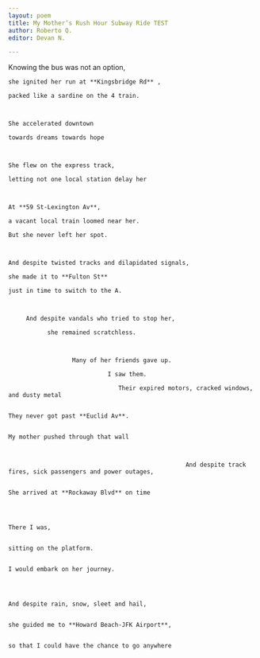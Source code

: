 ```yaml
---
layout: poem
title: My Mother’s Rush Hour Subway Ride TEST
author: Roberto Q.
editor: Devan N.

---
```

Knowing the bus was not an option,
    
    she ignited her run at **Kingsbridge Rd** ,
    
    packed like a sardine on the 4 train.
    
    
    
    She accelerated downtown
    
    towards dreams towards hope
    
    
    
    She flew on the express track,
    
    letting not one local station delay her
    
    
    
    At **59 St-Lexington Av**,
    
    a vacant local train loomed near her.
    
    But she never left her spot.
    
    
    
    And despite twisted tracks and dilapidated signals,
    
    she made it to **Fulton St**
    
    just in time to switch to the A.
    
    
    
         And despite vandals who tried to stop her,
    
               she remained scratchless.
    
    
    
                      Many of her friends gave up.
    
                                I saw them.
    
                                   Their expired motors, cracked windows, and dusty metal
    
                                                                                 They never got past **Euclid Av**.
    
    		                                                                  My mother pushed through that wall
    
                                                                
    
                                                      And despite track fires, sick passengers and power outages,
    
                                                                                    She arrived at **Rockaway Blvd** on time
    
    
    
                                                                                                                                  There I was,
    
                                                                                                                sitting on the platform.
    
                                                                                                     I would embark on her journey.
    
    
    
                                                                                         And despite rain, snow, sleet and hail,
    
                                                                        she guided me to **Howard Beach-JFK Airport**,
    
                                                                         so that I could have the chance to go anywhere